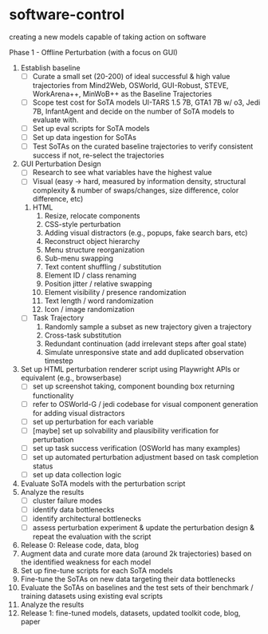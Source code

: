 # software-control
creating a new models capable of taking action on software

Phase 1 - Offline Perturbation (with a focus on GUI)

1. Establish baseline
    - [ ] Curate a small set (20-200) of ideal successful & high value trajectories from Mind2Web, OSWorld, GUI-Robust, STEVE, WorkArena++, MinWoB++ as the Baseline Trajectories
    - [ ] Scope test cost for SoTA models UI-TARS 1.5 7B, GTA1 7B w/ o3, Jedi 7B, InfantAgent and decide on the number of SoTA models to evaluate with.
    - [ ] Set up eval scripts for SoTA models 
    - [ ] Set up data ingestion for SoTAs
    - [ ] Test SoTAs on the curated baseline trajectories to verify consistent success if not, re-select the trajectories
2. GUI Perturbation Design
    - [ ] Research to see what variables have the highest value
    - [ ] Visual (easy → hard, measured by information density, structural complexity & number of swaps/changes, size difference, color difference, etc)
    1. HTML
        1. Resize, relocate components
        2. CSS-style perturbation
        3. Adding visual distractors (e.g., popups, fake search bars, etc)
        4. Reconstruct object hierarchy
          1. Menu structure reorganization
          2. Sub-menu swapping
        5. Text content shuffling / substitution
        6. Element ID / class renaming
        7. Position jitter / relative swapping
        8. Element visibility / presence randomization
        9. Text length / word randomization
        10. Icon / image randomization
    - [ ] Task Trajectory
        1. Randomly sample a subset as new trajectory given a trajectory
        2. Cross-task substitution
        3. Redundant continuation (add irrelevant steps after goal state)
        4. Simulate unresponsive state and add duplicated observation timestep
3. Set up HTML perturbation renderer script using Playwright APIs or equivalent (e.g., browserbase)
    - [ ] set up screenshot taking, component bounding box returning functionality
    - [ ] refer to OSWorld-G / jedi codebase for visual component generation for adding visual distractors
    - [ ] set up perturbation for each variable
    - [ ] [maybe] set up solvability and plausibility verification for perturbation
    - [ ] set up task success verification (OSWorld has many examples)
    - [ ] set up automated perturbation adjustment based on task completion status
    - [ ] set up data collection logic
4. Evaluate SoTA models with the perturbation script
5. Analyze the results
    - [ ] cluster failure modes
    - [ ] identify data bottlenecks
    - [ ] identify architectural bottlenecks
    - [ ] assess perturbation experiment & update the perturbation design & repeat the evaluation with the script
6. Release 0: Release code, data, blog
7. Augment data and curate more data (around 2k trajectories) based on the identified weakness for each model
8. Set up fine-tune scripts for each SoTA models
9. Fine-tune the SoTAs on new data targeting their data bottlenecks
10. Evaluate the SoTAs on baselines and the test sets of their benchmark / training datasets using existing eval scripts
11. Analyze the results
12. Release 1: fine-tuned models, datasets, updated toolkit code, blog, paper